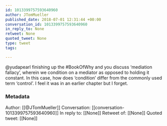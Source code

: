 ```yaml
---
id: 1013399757593640960
author: JTomMueller
published_date: 2018-07-01 12:31:44 +00:00
conversation_id: 1013399757593640960
in_reply_to: None
retweet: None
quoted_tweet: None
type: tweet
tags:

---
```


@yudapearl finishing up the #BookOfWhy and you discuss ‘mediation fallacy’, wherein we condition on a mediator as opposed to holding it constant. In this case, how does ‘condition’ differ from the commonly used term ‘control’. I feel it was in an earlier chapter but I forget.

### Metadata

Author: [[@JTomMueller]]
Conversation: [[conversation-1013399757593640960]]
In reply to: [[None]]
Retweet of: [[None]]
Quoted tweet: [[None]]
